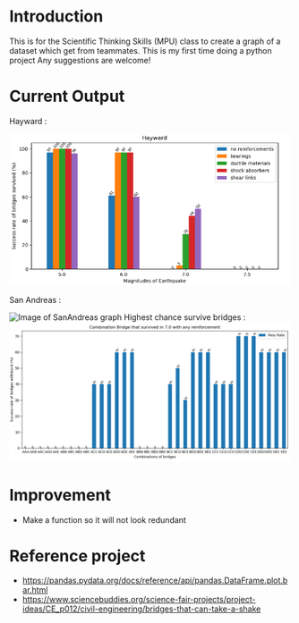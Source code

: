 # Introduction
This is for the Scientific Thinking Skills (MPU) class to create a graph of a dataset which get from teammates. 
This is my first time doing a python project
Any suggestions are welcome!

# Current Output

Hayward :

![Image of Hayward graph](https://github.com/neohks/STS_Graph/blob/master/output/Hayward.png)

San Andreas :

![Image of SanAndreas graph]()
Highest chance survive bridges :
![Image of Bridges graph](https://github.com/neohks/STS_Graph/blob/master/output/HighestSurvBridge.PNG)


# Improvement
- Make a function so it will not look redundant

# Reference project
- https://pandas.pydata.org/docs/reference/api/pandas.DataFrame.plot.bar.html
- https://www.sciencebuddies.org/science-fair-projects/project-ideas/CE_p012/civil-engineering/bridges-that-can-take-a-shake

